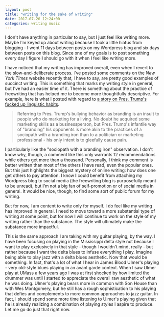 ```yaml
---
layout: post
title: "writing for the sake of writing"
date: 2017-07-20 12:24:00
categories: writing music
---
```

I don't have anything in particular to say, but I just feel like writing more. Maybe I'm keyed up about writing because I took a little hiatus from blogging - I went 11 days between posts on my Wordpress blog and six days between posts on this blog. Since one of my goals is to post something every day I figure I should go with it when I feel like writing more.

I have noticed that my writing has improved overall, even when I revert to the slow-and-deliberate process. I've posted some comments on the *New York Times* website recently that, I have to say, are pretty good examples of succinct writing. This is something that marks my writing style in general, but I've had an easier time of it. There is something about the practice of freewriting that has helped me to become more thoughtfully descriptive. For example, here is what I posted with regard to <a href="https://www.nytimes.com/interactive/2017/07/18/upshot/trump-seems-much-better-at-branding-opponents-than-at-marketing-policies.html?rref=collection%2Fsectioncollection%2Fupshot&action=click&contentCollection=upshot&region=rank&module=package&version=highlights&contentPlacement=5&pgtype=sectionfront" target="_blank">a story on Pres. Trump's fucked up linguistic habits</a>.

> Referring to Pres. Trump's bullying behavior as branding is an insult to people who do marketing for a living. No doubt he acquired some marketing skills as a businessperson, but Pres. Trump's infantile way of "branding" his opponents is more akin to the practices of a sociopath with a branding iron than to a politician or marketing professional - his only intent is to gleefully cause pain.

I particularly like the "sociopath with a branding iron" observation. I don't know why, though, a comment like this only warrants 12 recommendations while others get more than a thousand. Personally, I think my comment is better written than most of the others I have read, even the popular ones. But this just highlights the biggest mystery of online writing: how does one get others to pay attention. I know I could benefit from attaching my Wordpress blog to social media (the freewriting blog is purposefully meant to be unread), but I'm not a big fan of self-promotion or of social media in general. It would be nice, though, to find some sort of public forum for my writing.

But for now, I am content to write only for myself. I do feel like my writing has improved in general. I need to move toward a more substantial type of writing at some point, but for now I will continue to work on the style of my writing rather than the substance. The style will ultimately make the substance more impactful.

This is the same approach I am taking with my guitar playing, by the way. I have been focusing on playing in the Mississippi delta style not because I want to play exclusively in that style - though I wouldn't mind, really - but rather because I want the delta blues to infuse everything I play. Imagine being able to play jazz with a delta blues aesthetic. Now that would be something. In fact, that's a lot of what I hear in James Blood Ulmer's playing - very old-style blues playing in an avant garde context. When I saw Ulmer play at UMass a few years ago I was at first shocked by how limited the drummer was until I started to appreciate the overall raw aesthetic of what he was doing. Ulmer's playing bears more in common with Son House than with Wes Montgomery, but he still has a rough sophistication to his playing that defies and complements to more common approaches to jazz guitar. In fact, I should spend some more time listening to Ulmer's playing given that he is already realizing a combination of playing styles I aspire to produce. Let me go do just that right now.
